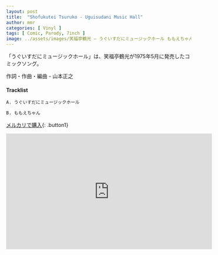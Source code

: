 ```yaml
---
layout: post
title:  "Shofukutei Tsuruko - Uguisudani Music Hall"
author: mmr
categories: [ Vinyl ]
tags: [ Comic, Parody, 7inch ]
image: ../assets/images/笑福亭鶴光 – うぐいすだにミュージックホール ももえちゃん.jpg
---
```


「うぐいすだにミュージックホール」は、笑福亭鶴光が1975年5月に発売したコミックソング。

作詞・作曲・編曲 - 山本正之

#### Tracklist
```md
A. うぐいすだにミュージックホール

B. ももえちゃん
```

[メルカリで購入](https://jp.mercari.com/item/m92548718770?afid=6142608987){: .button1}

<iframe width="560" height="315" src="https://www.youtube.com/embed/rIY6pajpd70?si=LdF0932ixHxFOtbq" title="YouTube video player" frameborder="0" allow="accelerometer; autoplay; clipboard-write; encrypted-media; gyroscope; picture-in-picture; web-share" referrerpolicy="strict-origin-when-cross-origin" allowfullscreen></iframe>